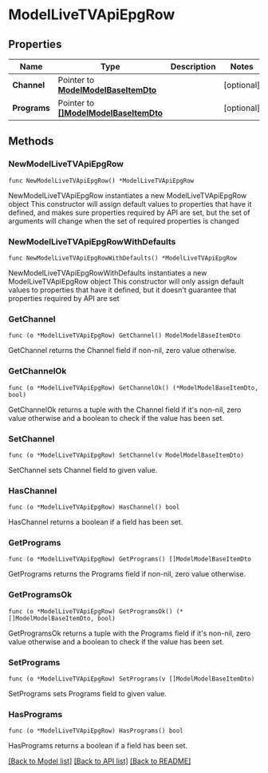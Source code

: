 # ModelLiveTVApiEpgRow

## Properties

Name | Type | Description | Notes
------------ | ------------- | ------------- | -------------
**Channel** | Pointer to [**ModelModelBaseItemDto**](ModelBaseItemDto.md) |  | [optional] 
**Programs** | Pointer to [**[]ModelModelBaseItemDto**](ModelModelBaseItemDto.md) |  | [optional] 

## Methods

### NewModelLiveTVApiEpgRow

`func NewModelLiveTVApiEpgRow() *ModelLiveTVApiEpgRow`

NewModelLiveTVApiEpgRow instantiates a new ModelLiveTVApiEpgRow object
This constructor will assign default values to properties that have it defined,
and makes sure properties required by API are set, but the set of arguments
will change when the set of required properties is changed

### NewModelLiveTVApiEpgRowWithDefaults

`func NewModelLiveTVApiEpgRowWithDefaults() *ModelLiveTVApiEpgRow`

NewModelLiveTVApiEpgRowWithDefaults instantiates a new ModelLiveTVApiEpgRow object
This constructor will only assign default values to properties that have it defined,
but it doesn't guarantee that properties required by API are set

### GetChannel

`func (o *ModelLiveTVApiEpgRow) GetChannel() ModelModelBaseItemDto`

GetChannel returns the Channel field if non-nil, zero value otherwise.

### GetChannelOk

`func (o *ModelLiveTVApiEpgRow) GetChannelOk() (*ModelModelBaseItemDto, bool)`

GetChannelOk returns a tuple with the Channel field if it's non-nil, zero value otherwise
and a boolean to check if the value has been set.

### SetChannel

`func (o *ModelLiveTVApiEpgRow) SetChannel(v ModelModelBaseItemDto)`

SetChannel sets Channel field to given value.

### HasChannel

`func (o *ModelLiveTVApiEpgRow) HasChannel() bool`

HasChannel returns a boolean if a field has been set.

### GetPrograms

`func (o *ModelLiveTVApiEpgRow) GetPrograms() []ModelModelBaseItemDto`

GetPrograms returns the Programs field if non-nil, zero value otherwise.

### GetProgramsOk

`func (o *ModelLiveTVApiEpgRow) GetProgramsOk() (*[]ModelModelBaseItemDto, bool)`

GetProgramsOk returns a tuple with the Programs field if it's non-nil, zero value otherwise
and a boolean to check if the value has been set.

### SetPrograms

`func (o *ModelLiveTVApiEpgRow) SetPrograms(v []ModelModelBaseItemDto)`

SetPrograms sets Programs field to given value.

### HasPrograms

`func (o *ModelLiveTVApiEpgRow) HasPrograms() bool`

HasPrograms returns a boolean if a field has been set.


[[Back to Model list]](../README.md#documentation-for-models) [[Back to API list]](../README.md#documentation-for-api-endpoints) [[Back to README]](../README.md)


